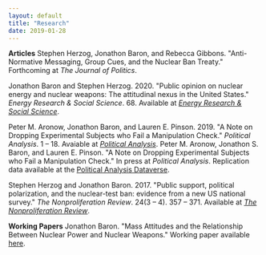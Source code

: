 ```yaml
---
layout: default
title: "Research"
date: 2019-01-28
---
```


**Articles**
Stephen Herzog, Jonathon Baron, and Rebecca Gibbons. "Anti-Normative Messaging, Group Cues, and the Nuclear Ban Treaty." Forthcoming at *The Journal of Politics*.

Jonathon Baron and Stephen Herzog. 2020. "Public opinion on nuclear energy and nuclear weapons: The attitudinal nexus in the United States." *Energy Research & Social Science*. 68. Available at [*Energy Research & Social Science*](https://doi.org/10.1016/j.erss.2020.101567).

Peter M. Aronow, Jonathon Baron, and Lauren E. Pinson. 2019. "A Note on Dropping Experimental Subjects who Fail a Manipulation Check." *Political Analysis*. 1 &ndash; 18. Avaiable at [*Political Analysis*](https://doi.org/10.1017/pan.2019.5).
Peter M. Aronow, Jonathon S. Baron, and Lauren E. Pinson. "A Note on Dropping Experimental Subjects who Fail a Manipulation Check." In press at *Political Analysis*. Replication data available at the [Political Analysis Dataverse](https://dataverse.harvard.edu/dataset.xhtml?persistentId=doi:10.7910/DVN/GXXYMH).

Stephen Herzog and Jonathon Baron. 2017. "Public support, political polarization, and the nuclear-test ban: evidence from a new US national survey." *The Nonproliferation Review*. 24(3 &ndash; 4). 357 &ndash; 371. Available at [*The Nonproliferation Review*](http://www.tandfonline.com/doi/full/10.1080/10736700.2018.1429884).

**Working Papers**
Jonathon Baron. "Mass Attitudes and the Relationship Between Nuclear Power and Nuclear Weapons." Working paper available [here](baron_mass_attitudes_and_the_relationship_between_nuclear_power_and_nuclear_weapons.pdf).
